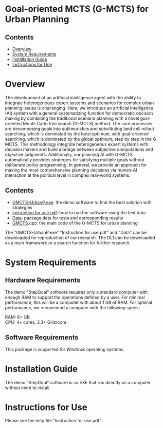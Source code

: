 # Goal-oriented MCTS (G-MCTS) for Urban Planning


## Contents

- [Overview](#overview)
- [System Requirements](#system-requirements)
- [Installation Guide](#installation-guide)
- [Instructions for Use](#instructions-for-use)

# Overview

The development of an artificial intelligence agent with the ability to integrate heterogeneous expert systems and scenarios for complex urban planning issues is challenging. Here, we introduce an artificial intelligence (AI) system with a general systematizing function for democratic decision making by combining the traditional scenario planning with a novel goal-oriented Monte Carlo tree search (G-MCTS) method. The core processes are decomposing goals into subheuristics and substituting land cell rollout searching, which is dominated by the local optimum, with goal-oriented searching, which is dominated by the global optimum, step by step in the G-MCTS. This methodology integrate heterogeneous expert systems with decision makers and build a bridge between subjective computations and objective judgments. Additionally, our planning AI with G-MCTS automatically provides strategies for satisfying multiple goals without deliberate policy programming. In general, we provide an approach for making the most comprehensive planning decisions via human-AI interaction at the political level in complex real-world systems.

## Contents

- [GMCTS-UrbanP.exe](https://github.com/GMCTS/GMCTS-for-Urban-Planning/blob/master/GMCTS-UrbanP.exe): the demo software to find the best solution with strategies
- [Instruction for use.pdf](https://github.com/GMCTS/GMCTS-for-Urban-Planning/blob/master/GMCTS-UrbanP%20Manual_En.pdf): how to run the software using the test data
- [Data](https://github.com/GMCTS/GMCTS-for-Urban-Planning/tree/master/Data): package data for tests and corresponding results
- [GMCTS](https://github.com/GMCTS/GMCTS-for-Urban-Planning/blob/master/GMCTS.cpp).cpp: the main code of the G-MCTS for urban planning

The "GMCTS-UrbanP.exe" "Instruction for use.pdf" and "Data" can be downloaded for reproduction of our research. The DL1 can be downloaded as a main framework or a search function for further research.

# System Requirements

## Hardware Requirements

The demo "StepGoal" softwore requires only a standard computer with enough RAM to support the operations defined by a user. For minimal performance, this will be a computer with about 1 GB of RAM. For optimal performance, we recommend a computer with the following specs:

RAM: 8+ GB  
CPU: 4+ cores, 3.3+ GHz/core

## Software Requirements

This package is supported for *Windows* operating systems. 

# Installation Guide

The demo "StepGoal" software is an EXE that run directly on a computer without need to install.

# Instructions for Use

Please see the help file "Instruction for use.pdf".
